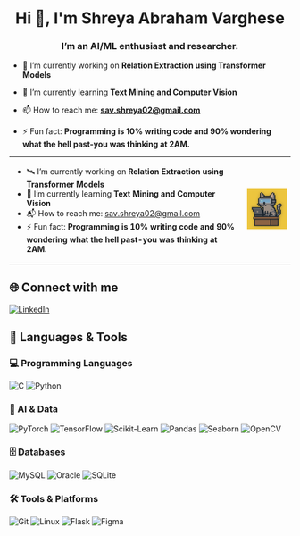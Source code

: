 <h1 align="center">Hi 👋, I'm Shreya Abraham Varghese</h1>
<h3 align="center">I’m an AI/ML enthusiast and researcher.</h3>

- 🔭 I’m currently working on **Relation Extraction using Transformer Models**

- 🌱 I’m currently learning **Text Mining and Computer Vision**

- 📫 How to reach me: **sav.shreya02@gmail.com**

- ⚡ Fun fact: **Programming is 10% writing code and 90% wondering what the hell past-you was thinking at 2AM.**

<table>
  <tr>
    <td>

<!-- Text content on the left -->
<ul>
  <li>🛰️ I’m currently working on <strong>Relation Extraction using Transformer Models</strong></li>
  <li>🌱 I’m currently learning <strong>Text Mining and Computer Vision</strong></li>
  <li>📬 How to reach me: <a href="mailto:sav.shreya02@gmail.com">sav.shreya02@gmail.com</a></li>
  <li>⚡ Fun fact: <strong>Programming is 10% writing code and 90% wondering what the hell past-you was thinking at 2AM.</strong></li>
</ul>

  </td>
    <td align="right">
      <img src="cat-coding.png" alt="Coding Cat" width="200" />
    </td>
  </tr>
</table>

## 🌐 Connect with me

[![LinkedIn](https://img.shields.io/badge/LinkedIn-0A66C2?style=for-the-badge&logo=linkedin&logoColor=white)](https://linkedin.com/in/shreya-abraham-varghese)

## 🧠 Languages & Tools

### 💻 Programming Languages  
![C](https://img.shields.io/badge/C-00599C?style=for-the-badge&logo=c&logoColor=white)
![Python](https://img.shields.io/badge/Python-3776AB?style=for-the-badge&logo=python&logoColor=white)

### 🔬 AI & Data  
![PyTorch](https://img.shields.io/badge/PyTorch-EE4C2C?style=for-the-badge&logo=pytorch&logoColor=white)
![TensorFlow](https://img.shields.io/badge/TensorFlow-FF6F00?style=for-the-badge&logo=tensorflow&logoColor=white)
![Scikit-Learn](https://img.shields.io/badge/Scikit--Learn-F7931E?style=for-the-badge&logo=scikit-learn&logoColor=white)
![Pandas](https://img.shields.io/badge/Pandas-150458?style=for-the-badge&logo=pandas&logoColor=white)
![Seaborn](https://img.shields.io/badge/Seaborn-0080C4?style=for-the-badge&logo=seaborn&logoColor=white)
![OpenCV](https://img.shields.io/badge/OpenCV-5C3EE8?style=for-the-badge&logo=opencv&logoColor=white)

### 🗄️ Databases  
![MySQL](https://img.shields.io/badge/MySQL-4479A1?style=for-the-badge&logo=mysql&logoColor=white)
![Oracle](https://img.shields.io/badge/Oracle-F80000?style=for-the-badge&logo=oracle&logoColor=white)
![SQLite](https://img.shields.io/badge/SQLite-003B57?style=for-the-badge&logo=sqlite&logoColor=white)

### 🛠️ Tools & Platforms  
![Git](https://img.shields.io/badge/Git-F05032?style=for-the-badge&logo=git&logoColor=white)
![Linux](https://img.shields.io/badge/Linux-FCC624?style=for-the-badge&logo=linux&logoColor=black)
![Flask](https://img.shields.io/badge/Flask-000000?style=for-the-badge&logo=flask&logoColor=white)
![Figma](https://img.shields.io/badge/Figma-F24E1E?style=for-the-badge&logo=figma&logoColor=white)
